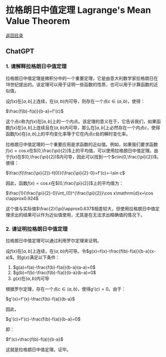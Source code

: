 # 拉格朗日中值定理 Lagrange's Mean Value Theorem

[返回目录](index.md)

## ChatGPT

### 1. 请解释拉格朗日中值定理

拉格朗日中值定理是微积分中的一个重要定理，它是由意大利数学家拉格朗日在18世纪提出的。该定理可以用于证明一些函数的性质，也可以用于计算函数的近似值。

设$f(x)$在$[a,b]$上连续，在$(a,b)$内可导，则存在一个点$c\in(a,b)$，使得：

$\frac{f(b)-f(a)}{b-a}=f'(c)$

这个点$c$称为$f(x)$在$[a,b]$上的一个内点。该定理的意义在于，它告诉我们，如果函数$f(x)$在$[a,b]$上连续且在$(a,b)$内可导，那么在$[a,b]$上必然存在一个内点$c$，使得函数$f(x)$在$[a,b]$上的平均变化率等于它在内点$c$处的瞬时变化率。

拉格朗日中值定理的一个重要应用是求函数的近似值。例如，如果我们要求函数$f(x)=\cos x$在$[0,\frac{\pi}{2}]$上的平均值，可以使用拉格朗日中值定理。由于$f(x)$在$(0,\frac{\pi}{2})$内可导，因此可以找到一个$c\in(0,\frac{\pi}{2})$，使得：

$\frac{f(\frac{\pi}{2})-f(0)}{\frac{\pi}{2}-0}=f'(c)=-\sin c$

因此，函数$f(x)=\cos x$在$[0,\frac{\pi}{2}]$上的平均值为：

$\frac{1}{\frac{\pi}{2}-0}\int_{0}^{\frac{\pi}{2}}\cos x\mathrm{d}x=\cos c\approx0.924$

这个值与实际值$\frac{2}{\pi}\approx0.637$相差较大，但使用拉格朗日中值定理求出的结果可以作为近似值使用，尤其是在无法求出精确值的情况下。

### 2. 请证明拉格朗日中值定理

拉格朗日中值定理可以通过利用罗尔定理来证明。

设$f(x)$在$[a,b]$上连续，在$(a,b)$内可导。令$g(x)=f(x)-\frac{f(b)-f(a)}{b-a}(x-a)$。则$g(x)$满足以下条件：

1. $g(a)=f(a)-\frac{f(b)-f(a)}{b-a}(a-a)=0$
2. $g(b)=f(b)-\frac{f(b)-f(a)}{b-a}(b-a)=0$
3. $g(x)$在$(a,b)$内可导

根据罗尔定理，存在一个点$c\in(a,b)$，使得$g'(c)=0$。由于：

$g'(x)=f'(x)-\frac{f(b)-f(a)}{b-a}$

因此，

$g'(c)=f'(c)-\frac{f(b)-f(a)}{b-a}=0$

即：

$f'(c)=\frac{f(b)-f(a)}{b-a}$

这就是拉格朗日中值定理。证毕。

<script>
MathJax = {
  tex: {
    inlineMath: [['$', '$'], ['\\(', '\\)']]
  }
};
</script>
<script id="MathJax-script" async
  src="https://cdn.jsdelivr.net/npm/mathjax@3/es5/tex-chtml.js">
</script>
